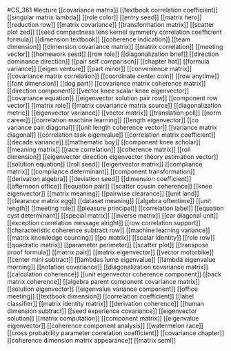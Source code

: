 #CS_361
#lecture
[[covariance matrix]]
[[textbook correlation coefficient]]
[[singular matrix lambda]]
[[role color]]
[[entry seed]]
[[matrix hero]]
[[reduction row]]
[[matrix covariance]]
[[transformation matrix]]
[[scatter plot zed]]
[[seed compactness lens kernel symmetry correlation coefficient formula]]
[[dimension textbook]]
[[coherence indication]]
[[team dimension]]
[[dimension covariance matrix]]
[[matrix correlation]]
[[meeting vector]]
[[homework seed]]
[[row role]]
[[diagonalization brief]]
[[direction dominance direction]]
[[pair self comparison]]
[[chapter hat]]
[[formula variance]]
[[eigen venture]]
[[part minor]]
[[convenience matrix]]
[[covariance matrix correlation]]
[[coordinate center coin]]
[[row anytime]]
[[font dimension]]
[[dog part]]
[[covariance matrix coherence matrix]]
[[direction component]]
[[vector knee scalar knee eigenvector]]
[[covariance equation]]
[[eigenvector solution pair row]]
[[component row vector]]
[[matrix role]]
[[matrix covariance matrix source]]
[[diagonalization metric]]
[[eigenvector variance]]
[[vector matrix]]
[[translation poll]]
[[norm career]]
[[correlation machine learning]]
[[length eigenvector]]
[[co variance pair diagonal]]
[[unit length coherence vector]]
[[variance matrix diagonal]]
[[correlation task eigenvalue]]
[[correlation matrix coefficient]]
[[decade variance]]
[[mathematic boy]]
[[component knee scholar]]
[[meaning matrix]]
[[race correlation]]
[[coherence matrix]]
[[roll dimension]]
[[eigenvector direction eigenvector theory estimation vector]]
[[solution equation]]
[[roll seed]]
[[eigenvector matrix]]
[[compliance matrix]]
[[compliance determinant]]
[[component transformation]]
[[derivation algebra]]
[[deviation seed]]
[[dimension coefficient]]
[[afternoon office]]
[[equation pair]]
[[scatter cousin coherence]]
[[knee eigenvector]]
[[matrix meaning]]
[[pairwise clearance]]
[[unit land]]
[[clearance matrix egg]]
[[dataset meaning]]
[[algebra oftentime]]
[[unit length]]
[[meeting role]]
[[pleasure principal]]
[[correlation label]]
[[equation cyst determinant]]
[[special matrix]]
[[inverse matrix]]
[[car diagonal unit]]
[[exception correlation message alright]]
[[row correlation support]]
[[characteristic coherence subtract row]]
[[machine learning variance]]
[[matrix knowledge counting]]
[[po matrix]]
[[scalar identity]]
[[role row]]
[[quadratic matrix]]
[[parameter perimeter]]
[[scatter plot]]
[[transpose proof formula]]
[[matrix pair]]
[[matrix eigenvector]]
[[vector motorbike]]
[[center mini subtract]]
[[lambdas lump eigenvalue]]
[[lambda eigenvalue morning]]
[[notation covariance]]
[[diagonalization covariance matrix]]
[[calculation coherence]]
[[unit eigenvector coherence component]]
[[back matrix coherence]]
[[algebra parent component covariance matrix]]
[[solution eigenvector]]
[[eigenvalue variance component]]
[[office meeting]]
[[textbook dimension]]
[[correlation coefficient]]
[[label classifier]]
[[matrix identity matrix]]
[[derivation coherence]]
[[human dimension subtract]]
[[seed experience covariance]]
[[eigenvector solution]]
[[matrix computation]]
[[component matrix]]
[[eigenvalue eigenvector]]
[[coherence component analysis]]
[[watermelon race]]
[[cross probability parameter correlation coefficient]]
[[covariance chapter]]
[[coherence dimension matrix appearance]]
[[matrix semi]]
